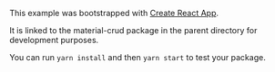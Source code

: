 This example was bootstrapped with [Create React App](https://github.com/facebook/create-react-app).

It is linked to the material-crud package in the parent directory for development purposes.

You can run `yarn install` and then `yarn start` to test your package.
